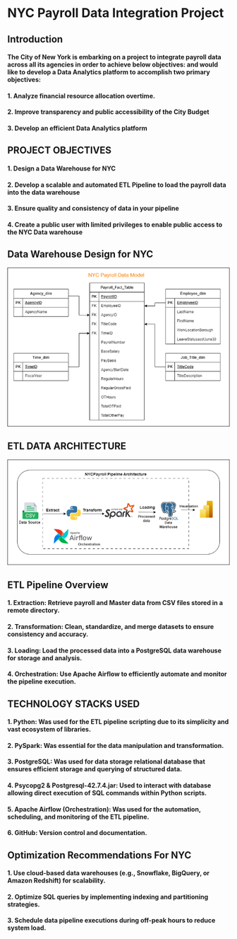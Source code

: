 # NYC Payroll Data Integration Project

## Introduction
#### The City of New York is embarking on a project to integrate payroll data across all its agencies in order to achieve below objectives: and would like to develop a Data Analytics platform to accomplish two primary objectives:

#### 1. Analyze financial resource allocation overtime.
#### 2. Improve transparency and public accessibility of the City Budget
#### 3. Develop an efficient Data Analytics platform

## PROJECT OBJECTIVES
#### 1. Design a Data Warehouse for NYC 
#### 2. Develop a scalable and automated ETL Pipeline to load the payroll data into the data warehouse
#### 3. Ensure quality and consistency of data in your pipeline
#### 4. Create a public user with limited privileges to enable public access to the NYC Data warehouse

## Data Warehouse Design for NYC 
![alt text](images/Data%20Model.png)

## ETL DATA ARCHITECTURE
![alt text](images/Data%20Architecture.png)

## ETL Pipeline Overview
#### 1. Extraction: Retrieve payroll and Master data from CSV files stored in a remote directory.
#### 2. Transformation: Clean, standardize, and merge datasets to ensure consistency and accuracy.
#### 3. Loading: Load the processed data into a PostgreSQL data warehouse for storage and analysis.
#### 4. Orchestration: Use Apache Airflow to efficiently automate and monitor the pipeline execution.

## TECHNOLOGY STACKS USED
#### 1. Python: Was used for the ETL pipeline scripting due to its simplicity and vast ecosystem of libraries.
#### 2. PySpark: Was essential for the data manipulation and transformation.
#### 3. PostgreSQL: Was used for data storage relational database that ensures efficient storage and querying of structured data.
#### 4. Psycopg2 & Postgresql-42.7.4.jar: Used to interact with database allowing direct execution of SQL commands within Python scripts.
#### 5. Apache Airflow (Orchestration): Was used for the automation, scheduling, and monitoring of the ETL pipeline.
#### 6. GitHub: Version control and documentation.

## Optimization Recommendations For NYC
#### 1. Use cloud-based data warehouses (e.g., Snowflake, BigQuery, or Amazon Redshift) for scalability.
#### 2. Optimize SQL queries by implementing indexing and partitioning strategies.
#### 3. Schedule data pipeline executions during off-peak hours to reduce system load.


